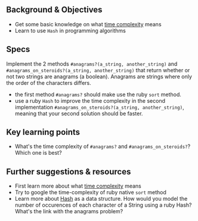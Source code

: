 ## Background & Objectives

- Get some basic knowledge on what [time complexity](http://en.wikipedia.org/wiki/Time_complexity) means
- Learn to use `Hash` in programming algorithms

## Specs

Implement the 2 methods `#anagrams?(a_string, another_string)` and `#anagrams_on_steroids?(a_string, another_string)` that return whether or not two strings are anagrams (a boolean). Anagrams are strings where only the order of the characters differs.

- the first method `#anagrams?` should make use the ruby `sort` method.
- use a ruby `Hash` to improve the time complexity in the second implementation `#anagrams_on_steroids?(a_string, another_string)`, meaning that your second solution should be faster.

## Key learning points

- What's the time complexity of `#anagrams?` and `#anagrams_on_steroids?`? Which one is best?

## Further suggestions & resources

- First learn more about what [time complexity](http://en.wikipedia.org/wiki/Time_complexity) means
- Try to google the time-complexity of ruby native `sort` method
- Learn more about [Hash](http://www.ruby-doc.org/core-2.2.0/Hash.html) as a data structure. How would you model the number of occurences of each character of a String using a ruby Hash? What's the link with the anagrams problem?
